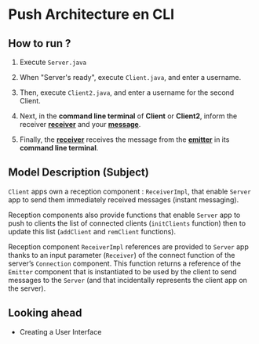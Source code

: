 # Push Architecture en CLI



## How to run ?

1. Execute <code>Server.java</code>

2. When "Server's ready", execute <code>Client.java</code>, and enter a username.

3. Then, execute <code>Client2.java</code>, and enter a username for the second Client.

4. Next, in the <b>command line terminal</b> of <b>Client</b> or <b>Client2</b>, inform the receiver <b><u>receiver</u></b> and your <b><u>message</u></b>.

5. Finally, the <b><u>receiver</u></b> receives the message from the <b><u>emitter</u></b> in its <b>command line terminal</b>.

## Model Description (Subject)

<code>Client</code> apps own a reception component : <code>ReceiverImpl</code>, that enable <code>Server</code> app to send them immediately received messages (instant messaging).

Reception components also provide functions that enable <code>Server</code> app to push to clients the list of connected clients (<code>initClients</code> function) then to update this list (<code>addClient</code> and <code>remClient</code> functions).

Reception component <code>ReceiverImpl</code> references are provided to <code>Server</code> app thanks to an input parameter (<code>Receiver</code>) of the connect function of the server’s <code>Connection</code> component. 
This function returns a reference of the <code>Emitter</code> component that is instantiated to be used by the client to send messages to the <code>Server</code> (and that incidentally represents the client app on the server).


## Looking ahead

- Creating a User Interface